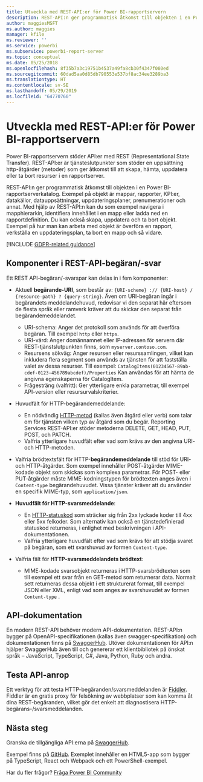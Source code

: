 ```yaml
---
title: Utveckla med REST-API:er för Power BI-rapportservern
description: REST-API:n ger programmatisk åtkomst till objekten i en Power BI-rapportserverkatalog.
author: maggiesMSFT
ms.author: maggies
manager: kfile
ms.reviewer: ''
ms.service: powerbi
ms.subservice: powerbi-report-server
ms.topic: conceptual
ms.date: 05/25/2018
ms.openlocfilehash: 8f35b7a3c19751b4537a49fa8cb30f4347f080ed
ms.sourcegitcommit: 60dad5aa0d85db790553e537bf8ac34ee3289ba3
ms.translationtype: HT
ms.contentlocale: sv-SE
ms.lasthandoff: 05/29/2019
ms.locfileid: "64770760"
---
```

# <a name="develop-with-the-rest-apis-for-power-bi-report-server"></a>Utveckla med REST-API:er för Power BI-rapportservern

Power BI-rapportservern stöder API:er med REST (Representational State Transfer). REST-API:er är tjänsteslutpunkter som stöder en uppsättning http-åtgärder (metoder) som ger åtkomst till att skapa, hämta, uppdatera eller ta bort resurser i en rapportserver.

REST-API:n ger programmatisk åtkomst till objekten i en Power BI-rapportserverkatalog. Exempel på objekt är mappar, rapporter, KPI:er, datakällor, datauppsättningar, uppdateringsplaner, prenumerationer och annat. Med hjälp av REST-API:n kan du som exempel navigera i mapphierarkin, identifiera innehållet i en mapp eller ladda ned en rapportdefinition. Du kan också skapa, uppdatera och ta bort objekt. Exempel på hur man kan arbeta med objekt är överföra en rapport, verkställa en uppdateringsplan, ta bort en mapp och så vidare.

[!INCLUDE [GDPR-related guidance](../includes/gdpr-hybrid-note.md)]

## <a name="components-of-a-rest-api-requestresponse"></a>Komponenter i REST-API-begäran/-svar

Ett REST API-begäran/-svarspar kan delas in i fem komponenter:

* Aktuell **begärande-URI**, som består av: `{URI-scheme} :// {URI-host} / {resource-path} ? {query-string}`. Även om URI-begäran ingår i begärandets meddelandehuvud, redovisar vi den separat här eftersom de flesta språk eller ramverk kräver att du skickar den separat från begärandemeddelandet.
  
  * URI-schema: Anger det protokoll som används för att överföra begäran. Till exempel `http` eller `https`.
  * URI-värd: Anger domännamnet eller IP-adressen för servern där REST-tjänstslutpunkten finns, som `myserver.contoso.com`.
  * Resursens sökväg: Anger resursen eller resurssamlingen, vilket kan inkludera flera segment som används av tjänsten för att fastställa valet av dessa resurser. Till exempel: `CatalogItems(01234567-89ab-cdef-0123-456789abcdef)/Properties` Kan användas för att hämta de angivna egenskaperna för CatalogItem.
  * Frågesträng (valfritt): Ger ytterligare enkla parametrar, till exempel API-version eller resursurvalskriterier.
* Huvudfält för HTTP-begärandemeddelande:
  
  * En nödvändig [HTTP-metod](https://www.w3.org/Protocols/rfc2616/rfc2616-sec9.html) (kallas även åtgärd eller verb) som talar om för tjänsten vilken typ av åtgärd som du begär. Reporting Services REST-API:er stöder metoderna DELETE, GET, HEAD, PUT, POST, och PATCH.
  * Valfria ytterligare huvudfält efter vad som krävs av den angivna URI- och HTTP-metoden.
* Valfria brödtextsfält för HTTP-**begärandemeddelande** till stöd för URI- och HTTP-åtgärder. Som exempel innehåller POST-åtgärder MIME-kodade objekt som skickas som komplexa parametrar. För POST- eller PUT-åtgärder måste MIME-kodningstypen för brödtexten anges även i `Content-type` begärandehuvudet. Vissa tjänster kräver att du använder en specifik MIME-typ, som `application/json`.
* **Huvudfält för HTTP-svarsmeddelande**:
  
  * En [HTTP-statuskod](http://www.w3.org/Protocols/HTTP/HTRESP.html) som sträcker sig från 2xx lyckade koder till 4xx eller 5xx felkoder. Som alternativ kan också en tjänstedefinierad statuskod returneras, i enlighet med beskrivningen i API-dokumentationen.
  * Valfria ytterligare huvudfält efter vad som krävs för att stödja svaret på begäran, som ett svarshuvud av formen `Content-type`.
* Valfria fält för **HTTP-svarsmeddelandets brödtext**:
  
  * MIME-kodade svarsobjekt returneras i HTTP-svarsbrödtexten som till exempel ett svar från en GET-metod som returnerar data. Normalt sett returneras dessa objekt i ett strukturerat format, till exempel JSON eller XML, enligt vad som anges av svarshuvudet av formen `Content-type` .

## <a name="api-documentation"></a>API-dokumentation

En modern REST-API behöver modern API-dokumentation. REST-API:n bygger på OpenAPI-specifikationen (kallas även swagger-specifikation) och dokumentationen finns på [SwaggerHub](https://app.swaggerhub.com/apis/microsoft-rs/PBIRS/2.0). Utöver dokumentationen för API:n hjälper SwaggerHub även till och genererar ett klientbibliotek på önskat språk – JavaScript, TypeScript, C#, Java, Python, Ruby och andra.

## <a name="testing-api-calls"></a>Testa API-anrop

Ett verktyg för att testa HTTP-begäranden/svarsmeddelanden är [Fiddler](http://www.telerik.com/fiddler). Fiddler är en gratis proxy för felsökning av webbplatser som kan komma åt dina REST-begäranden, vilket gör det enkelt att diagnostisera HTTP-begärans-/svarsmeddelanden.

## <a name="next-steps"></a>Nästa steg

Granska de tillgängliga API:erna på [SwaggerHub](https://app.swaggerhub.com/apis/microsoft-rs/PBIRS/2.0).

Exempel finns på [GitHub](https://github.com/Microsoft/Reporting-Services). Exemplet innehåller en HTML5-app som bygger på TypeScript, React och Webpack och ett PowerShell-exempel.

Har du fler frågor? [Fråga Power BI Community](https://community.powerbi.com/)